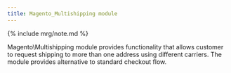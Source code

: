 ```yaml
---
title: Magento_Multishipping module
---
```


{% include mrg/note.md %}

Magento\Multishipping module provides functionality that allows customer to request shipping to more than one address using different carriers. The module provides alternative to standard checkout flow.
